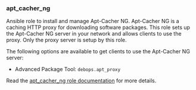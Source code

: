 ### apt_cacher_ng

Ansible role to install and manage Apt-Cacher NG. Apt-Cacher NG is a
caching HTTP proxy for downloading software packages. This role sets up
the Apt-Cacher NG server in your network and allows clients to use the
proxy. Only the proxy server is setup by this role.

The following options are available to get clients to use the Apt-Cacher
NG server:

-   Advanced Package Tool: `debops.apt_proxy`

Read the [apt_cacher_ng role documentation](https://docs.debops.org/en/HEAD/ansible/roles/apt_cacher_ng/) for more details.
